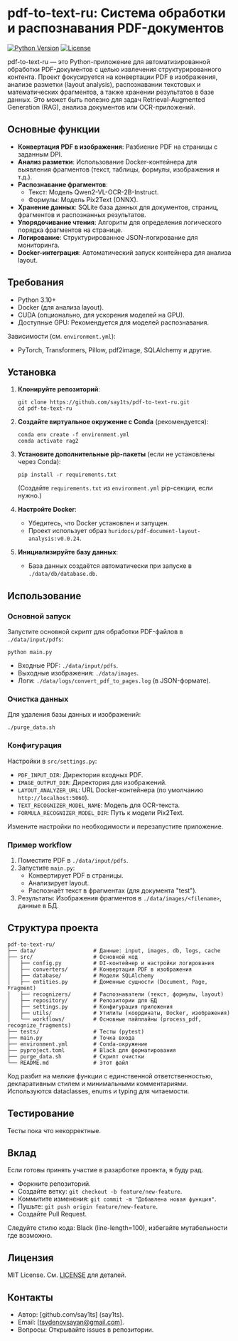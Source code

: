 # pdf-to-text-ru: Система обработки и распознавания PDF-документов

[![Python Version](https://img.shields.io/badge/python-3.10-blue.svg)](https://www.python.org/downloads/release/python-3100/)
[![License](https://img.shields.io/badge/license-MIT-green.svg)](LICENSE)

pdf-to-text-ru — это Python-приложение для автоматизированной обработки PDF-документов с целью извлечения структурированного контента. Проект фокусируется на конвертации PDF в изображения, анализе разметки (layout analysis), распознавании текстовых и математических фрагментов, а также хранении результатов в базе данных. Это может быть полезно для задач Retrieval-Augmented Generation (RAG), анализа документов или OCR-приложений.

## Основные функции

- **Конвертация PDF в изображения**: Разбиение PDF на страницы с заданным DPI.
- **Анализ разметки**: Использование Docker-контейнера для выявления фрагментов (текст, таблицы, формулы, изображения и т.д.).
- **Распознавание фрагментов**:
  - Текст: Модель Qwen2-VL-OCR-2B-Instruct.
  - Формулы: Модель Pix2Text (ONNX).
- **Хранение данных**: SQLite база данных для документов, страниц, фрагментов и распознанных результатов.
- **Упорядочивание чтения**: Алгоритм для определения логического порядка фрагментов на странице.
- **Логирование**: Структурированное JSON-логирование для мониторинга.
- **Docker-интеграция**: Автоматический запуск контейнера для анализа layout.

## Требования

- Python 3.10+
- Docker (для анализа layout).
- CUDA (опционально, для ускорения моделей на GPU).
- Доступные GPU: Рекомендуется для моделей распознавания.

Зависимости (см. `environment.yml`):
- PyTorch, Transformers, Pillow, pdf2image, SQLAlchemy и другие.

## Установка

1. **Клонируйте репозиторий**:
   ```
   git clone https://github.com/say1ts/pdf-to-text-ru.git
   cd pdf-to-text-ru
   ```

2. **Создайте виртуальное окружение с Conda** (рекомендуется):
   ```
   conda env create -f environment.yml
   conda activate rag2
   ```

3. **Установите дополнительные pip-пакеты** (если не установлены через Conda):
   ```
   pip install -r requirements.txt
   ```
   (Создайте `requirements.txt` из `environment.yml` pip-секции, если нужно.)

4. **Настройте Docker**:
   - Убедитесь, что Docker установлен и запущен.
   - Проект использует образ `huridocs/pdf-document-layout-analysis:v0.0.24`.

5. **Инициализируйте базу данных**:
   - База данных создаётся автоматически при запуске в `./data/db/database.db`.

## Использование

### Основной запуск

Запустите основной скрипт для обработки PDF-файлов в `./data/input/pdfs`:
```
python main.py
```

- Входные PDF: `./data/input/pdfs`.
- Выходные изображения: `./data/images`.
- Логи: `./data/logs/convert_pdf_to_pages.log` (в JSON-формате).

### Очистка данных
Для удаления базы данных и изображений:
```
./purge_data.sh
```

### Конфигурация
Настройки в `src/settings.py`:
- `PDF_INPUT_DIR`: Директория входных PDF.
- `IMAGE_OUTPUT_DIR`: Директория для изображений.
- `LAYOUT_ANALYZER_URL`: URL Docker-контейнера (по умолчанию `http://localhost:5060`).
- `TEXT_RECOGNIZER_MODEL_NAME`: Модель для OCR-текста.
- `FORMULA_RECOGNIZER_MODEL_DIR`: Путь к модели Pix2Text.

Измените настройки по необходимости и перезапустите приложение.

### Пример workflow
1. Поместите PDF в `./data/input/pdfs`.
2. Запустите `main.py`: 
   - Конвертирует PDF в страницы.
   - Анализирует layout.
   - Распознаёт текст в фрагментах (для документа "test").
3. Результаты: Изображения фрагментов в `./data/images/<filename>`, данные в БД.

## Структура проекта

```
pdf-to-text-ru/
├── data/                  # Данные: input, images, db, logs, cache
├── src/                   # Основной код
│   ├── config.py          # DI-контейнер и настройки логирования
│   ├── converters/        # Конвертация PDF в изображения
│   ├── database/          # Модели SQLAlchemy
│   ├── entities.py        # Доменные сущности (Document, Page, Fragment)
│   ├── recognizers/       # Распознаватели (текст, формулы, layout)
│   ├── repository/        # Репозитории для БД
│   ├── settings.py        # Конфигурация приложения
│   ├── utils/             # Утилиты (координаты, Docker, изображения)
│   └── workflows/         # Основные пайплайны (process_pdf, recognize_fragments)
├── tests/                 # Тесты (pytest)
├── main.py                # Точка входа
├── environment.yml        # Conda-окружение
├── pyproject.toml         # Black для форматирования
├── purge_data.sh          # Скрипт очистки
└── README.md              # Этот файл
```

Код разбит на мелкие функции с единственной ответственностью, декларативным стилем и минимальными комментариями. Используются dataclasses, enums и typing для читаемости.

## Тестирование

Тесты пока что некорректные.

## Вклад

Если готовы принять участие в разарботке проекта, я буду рад.

- Форкните репозиторий.
- Создайте ветку: `git checkout -b feature/new-feature`.
- Коммитите изменения: `git commit -m "Добавлена новая функция"`.
- Пушьте: `git push origin feature/new-feature`.
- Создайте Pull Request.

Следуйте стилю кода: Black (line-length=100), избегайте мутабельности где возможно.

## Лицензия

MIT License. См. [LICENSE](LICENSE) для деталей.

## Контакты

- Автор: [github.com/say1ts] (say1ts).
- Email: [tsydenovsayan@gmail.com].
- Вопросы: Открывайте issues в репозитории.
